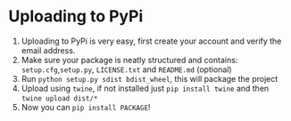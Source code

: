 # Uploading to PyPi

1) Uploading to PyPi is very easy, first create your account and verify the email address.
2) Make sure your package is neatly structured and contains: `setup.cfg`,`setup.py`, `LICENSE.txt` and `README.md` (optional)
3) Run `python setup.py sdist bdist_wheel`, this will package the project
4) Upload using `twine`, if not installed just `pip install twine` and then `twine upload dist/*`
5) Now you can `pip install PACKAGE`!